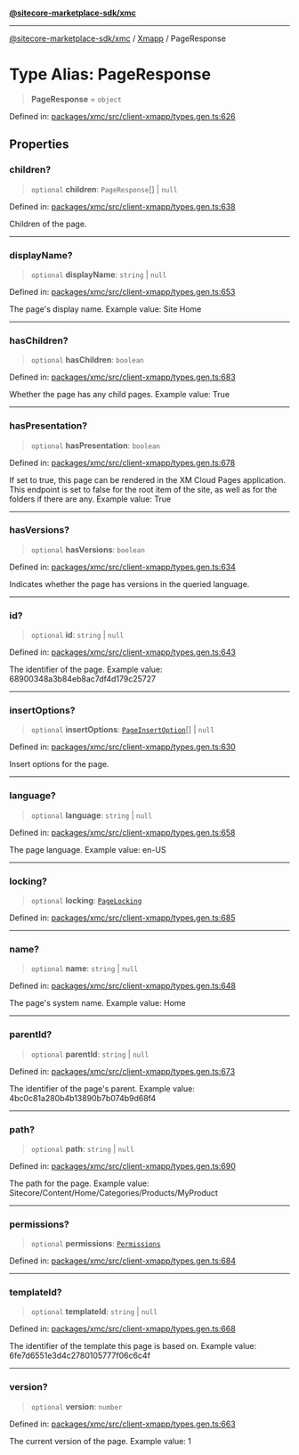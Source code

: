 [**@sitecore-marketplace-sdk/xmc**](../../../../README.md)

***

[@sitecore-marketplace-sdk/xmc](../../../../README.md) / [Xmapp](../README.md) / PageResponse

# Type Alias: PageResponse

> **PageResponse** = `object`

Defined in: [packages/xmc/src/client-xmapp/types.gen.ts:626](https://github.com/Sitecore/marketplace-sdk/blob/893df143248e67d8c66e942a96045542130259a0/packages/xmc/src/client-xmapp/types.gen.ts#L626)

## Properties

### children?

> `optional` **children**: `PageResponse`[] \| `null`

Defined in: [packages/xmc/src/client-xmapp/types.gen.ts:638](https://github.com/Sitecore/marketplace-sdk/blob/893df143248e67d8c66e942a96045542130259a0/packages/xmc/src/client-xmapp/types.gen.ts#L638)

Children of the page.

***

### displayName?

> `optional` **displayName**: `string` \| `null`

Defined in: [packages/xmc/src/client-xmapp/types.gen.ts:653](https://github.com/Sitecore/marketplace-sdk/blob/893df143248e67d8c66e942a96045542130259a0/packages/xmc/src/client-xmapp/types.gen.ts#L653)

The page's display name.
Example value: Site Home

***

### hasChildren?

> `optional` **hasChildren**: `boolean`

Defined in: [packages/xmc/src/client-xmapp/types.gen.ts:683](https://github.com/Sitecore/marketplace-sdk/blob/893df143248e67d8c66e942a96045542130259a0/packages/xmc/src/client-xmapp/types.gen.ts#L683)

Whether the page has any child pages.
Example value: True

***

### hasPresentation?

> `optional` **hasPresentation**: `boolean`

Defined in: [packages/xmc/src/client-xmapp/types.gen.ts:678](https://github.com/Sitecore/marketplace-sdk/blob/893df143248e67d8c66e942a96045542130259a0/packages/xmc/src/client-xmapp/types.gen.ts#L678)

If set to true, this page can be rendered in the XM Cloud Pages application. This endpoint is set to false for the root item of the site, as well as for the folders if there are any.
Example value: True

***

### hasVersions?

> `optional` **hasVersions**: `boolean`

Defined in: [packages/xmc/src/client-xmapp/types.gen.ts:634](https://github.com/Sitecore/marketplace-sdk/blob/893df143248e67d8c66e942a96045542130259a0/packages/xmc/src/client-xmapp/types.gen.ts#L634)

Indicates whether the page has versions in the queried language.

***

### id?

> `optional` **id**: `string` \| `null`

Defined in: [packages/xmc/src/client-xmapp/types.gen.ts:643](https://github.com/Sitecore/marketplace-sdk/blob/893df143248e67d8c66e942a96045542130259a0/packages/xmc/src/client-xmapp/types.gen.ts#L643)

The identifier of the page.
Example value: 68900348a3b84eb8ac7df4d179c25727

***

### insertOptions?

> `optional` **insertOptions**: [`PageInsertOption`](PageInsertOption.md)[] \| `null`

Defined in: [packages/xmc/src/client-xmapp/types.gen.ts:630](https://github.com/Sitecore/marketplace-sdk/blob/893df143248e67d8c66e942a96045542130259a0/packages/xmc/src/client-xmapp/types.gen.ts#L630)

Insert options for the page.

***

### language?

> `optional` **language**: `string` \| `null`

Defined in: [packages/xmc/src/client-xmapp/types.gen.ts:658](https://github.com/Sitecore/marketplace-sdk/blob/893df143248e67d8c66e942a96045542130259a0/packages/xmc/src/client-xmapp/types.gen.ts#L658)

The page language.
Example value: en-US

***

### locking?

> `optional` **locking**: [`PageLocking`](PageLocking.md)

Defined in: [packages/xmc/src/client-xmapp/types.gen.ts:685](https://github.com/Sitecore/marketplace-sdk/blob/893df143248e67d8c66e942a96045542130259a0/packages/xmc/src/client-xmapp/types.gen.ts#L685)

***

### name?

> `optional` **name**: `string` \| `null`

Defined in: [packages/xmc/src/client-xmapp/types.gen.ts:648](https://github.com/Sitecore/marketplace-sdk/blob/893df143248e67d8c66e942a96045542130259a0/packages/xmc/src/client-xmapp/types.gen.ts#L648)

The page's system name.
Example value: Home

***

### parentId?

> `optional` **parentId**: `string` \| `null`

Defined in: [packages/xmc/src/client-xmapp/types.gen.ts:673](https://github.com/Sitecore/marketplace-sdk/blob/893df143248e67d8c66e942a96045542130259a0/packages/xmc/src/client-xmapp/types.gen.ts#L673)

The identifier of the page's parent.
Example value: 4bc0c81a280b4b13890b7b074b9d68f4

***

### path?

> `optional` **path**: `string` \| `null`

Defined in: [packages/xmc/src/client-xmapp/types.gen.ts:690](https://github.com/Sitecore/marketplace-sdk/blob/893df143248e67d8c66e942a96045542130259a0/packages/xmc/src/client-xmapp/types.gen.ts#L690)

The path for the page.
Example value: Sitecore/Content/Home/Categories/Products/MyProduct

***

### permissions?

> `optional` **permissions**: [`Permissions`](Permissions.md)

Defined in: [packages/xmc/src/client-xmapp/types.gen.ts:684](https://github.com/Sitecore/marketplace-sdk/blob/893df143248e67d8c66e942a96045542130259a0/packages/xmc/src/client-xmapp/types.gen.ts#L684)

***

### templateId?

> `optional` **templateId**: `string` \| `null`

Defined in: [packages/xmc/src/client-xmapp/types.gen.ts:668](https://github.com/Sitecore/marketplace-sdk/blob/893df143248e67d8c66e942a96045542130259a0/packages/xmc/src/client-xmapp/types.gen.ts#L668)

The identifier of the template this page is based on.
Example value: 6fe7d6551e3d4c2780105777f06c6c4f

***

### version?

> `optional` **version**: `number`

Defined in: [packages/xmc/src/client-xmapp/types.gen.ts:663](https://github.com/Sitecore/marketplace-sdk/blob/893df143248e67d8c66e942a96045542130259a0/packages/xmc/src/client-xmapp/types.gen.ts#L663)

The current version of the page.
Example value: 1

